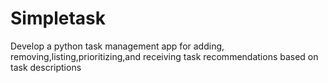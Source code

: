 # Simpletask
Develop a python task management app for adding, removing,listing,prioritizing,and receiving task recommendations based on task descriptions 
